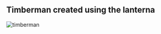 Timberman created using the lanterna
---
![timberman](https://github.com/user-attachments/assets/b8e212f8-4d30-4b34-8339-3e3363e1e715)

